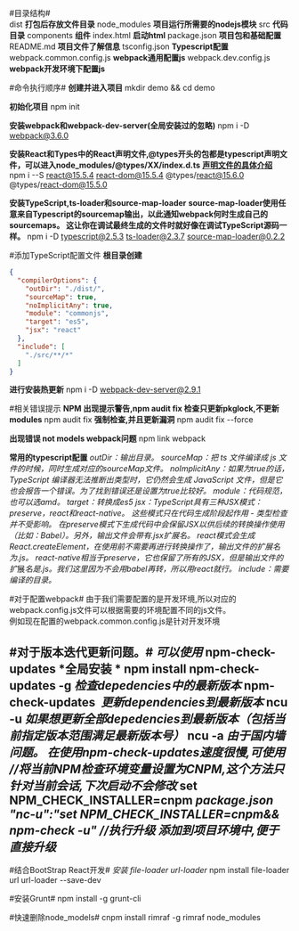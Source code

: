 #目录结构#  
dist **打包后存放文件目录**
node_modules **项目运行所需要的nodejs模块**
src **代码目录**
  components **组件**
index.html **启动html**
package.json **项目包和基础配置**
README.md  **项目文件了解信息**
tsconfig.json **Typescript配置**
webpack.common.config.js **webpack通用配置js**
webpack.dev.config.js **webpack开发环境下配置js**


#命令执行顺序#
**创建并进入项目**
mkdir demo && cd demo  

**初始化项目**
npm init 

**安装webpack和webpack-dev-server(全局安装过的忽略)**
npm i -D webpack@3.6.0 

**安装React和Types中的React声明文件,@types开头的包都是typescript声明文件，可以进入node_modules/@types/XX/index.d.ts**
**[声明文件的具体介绍](https://github.com/DefinitelyTyped/DefinitelyTyped)**
npm i --S react@15.5.4 react-dom@15.5.4 @types/react@15.6.0 @types/react-dom@15.5.0  

**安装TypeScript,ts-loader和source-map-loader**
**source-map-loader使用任意来自Typescript的sourcemap输出，以此通知webpack何时生成自己的sourcemaps。 这让你在调试最终生成的文件时就好像在调试TypeScript源码一样。**
npm i -D typescript@2.5.3 ts-loader@2.3.7 source-map-loader@0.2.2

#添加TypeScript配置文件
**根目录创建**
```json 
{
  "compilerOptions": {
    "outDir": "./dist/",
    "sourceMap": true,
    "noImplicitAny": true,
    "module": "commonjs",
    "target": "es5",
    "jsx": "react"
  },
  "include": [
    "./src/**/*"
  ]
}
```
**进行安装热更新**
npm i -D webpack-dev-server@2.9.1

#相关错误提示
**NPM 出现提示警告,npm audit fix 检查只更新pkglock,不更新modules**
npm audit fix
**强制检查,并且更新漏洞**
npm audit fix --force

**出现错误 not models webpack问题**
npm link webpack

**常用的typescript配置**
*outDir：输出目录。*
*sourceMap：把 ts 文件编译成 js 文件的时候，同时生成对应的sourceMap文件。*
*noImplicitAny：如果为true的话，TypeScript 编译器无法推断出类型时，它仍然会生成 JavaScript 文件，但是它也会报告一个错误。为了找到错误还是设置为true比较好。*
*module：代码规范，也可以选amd。*
*target：转换成es5*
*jsx：TypeScript具有三种JSX模式：preserve，react和react-native。 这些模式只在代码生成阶段起作用 - 类型检查并不受影响。 在preserve模式下生成代码中会保留JSX以供后续的转换操作使用（比如：Babel）。另外，输出文件会带有.jsx扩展名。 react模式会生成React.createElement，在使用前不需要再进行转换操作了，输出文件的扩展名为.js。 react-native相当于preserve，它也保留了所有的JSX，但是输出文件的扩*展*名是.js。我们这里因为不会用babel再转，所以用react就行。*
*include：需要编译的目录。*


#对于配置webpack#
由于我们需要配置的是开发环境,所以对应的webpack.config.js文件可以根据需要的环境配置不同的js文件。  
例如现在配置的webpack.common.config.js是针对开发环境

#对于版本迭代更新问题。#
*可以使用*
npm-check-updates
*全局安装 *
npm install npm-check-updates -g
*检查depedencies中的最新版本*
npm-check-updates  
*更新dependencies到最新版本* 
ncu -u 
*如果想更新全部depedencies到最新版本（包括当前指定版本范围满足最新版本号）*
ncu -a 
*由于国内墙问题。 在使用npm-check-updates速度很慢,可使用*
*//将当前NPM检查环境变量设置为CNPM,这个方法只针对当前会话,下次启动不会修改*
set NPM_CHECK_INSTALLER=cnpm
*package.json "nc-u":"set NPM_CHECK_INSTALLER=cnpm&& npm-check -u" //执行升级  添加到项目环境中,便于直接升级*
--------------------- 

#结合BootStrap  React开发#
*安装 file-loader url-loader*
npm install file-loader url url-loader --save-dev

#安装Grunt#
npm install -g grunt-cli

#快速删除node_models#
cnpm install rimraf -g
rimraf node_modules